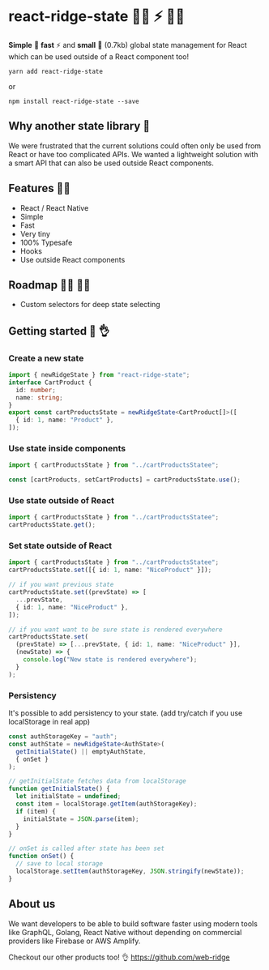 # react-ridge-state :weight_lifting_woman: ⚡️ :weight_lifting_man:

**Simple** :muscle: **fast** ⚡️ and **small** :balloon: (0.7kb) global state management for React which can be used outside of a React component too!

```
yarn add react-ridge-state
```

or

```
npm install react-ridge-state --save
```

## Why another state library :thinking:

We were frustrated that the current solutions could often only be used from React or have too complicated APIs. We wanted a lightweight solution with a smart API that can also be used outside React components.

## Features :woman_juggling:

- React / React Native
- Simple
- Fast
- Very tiny
- 100% Typesafe
- Hooks
- Use outside React components

## Roadmap :running_woman: :running_man:

- Custom selectors for deep state selecting

## Getting started :clap: :ok_hand:

### Create a new state

```typescript
import { newRidgeState } from "react-ridge-state";
interface CartProduct {
  id: number;
  name: string;
}
export const cartProductsState = newRidgeState<CartProduct[]>([
  { id: 1, name: "Product" },
]);
```

### Use state inside components

```typescript
import { cartProductsState } from "../cartProductsStatee";

const [cartProducts, setCartProducts] = cartProductsState.use();
```

### Use state outside of React

```typescript
import { cartProductsState } from "../cartProductsStatee";
cartProductsState.get();
```

### Set state outside of React

```typescript
import { cartProductsState } from "../cartProductsStatee";
cartProductsState.set([{ id: 1, name: "NiceProduct" }]);

// if you want previous state
cartProductsState.set((prevState) => [
  ...prevState,
  { id: 1, name: "NiceProduct" },
]);

// if you want want to be sure state is rendered everywhere
cartProductsState.set(
  (prevState) => [...prevState, { id: 1, name: "NiceProduct" }],
  (newState) => {
    console.log("New state is rendered everywhere");
  }
);
```

### Persistency

It's possible to add persistency to your state. (add try/catch if you use localStorage in real app)

```typescript
const authStorageKey = "auth";
const authState = newRidgeState<AuthState>(
  getInitialState() || emptyAuthState,
  { onSet }
);

// getInitialState fetches data from localStorage
function getInitialState() {
  let initialState = undefined;
  const item = localStorage.getItem(authStorageKey);
  if (item) {
    initialState = JSON.parse(item);
  }
}

// onSet is called after state has been set
function onSet() {
  // save to local storage
  localStorage.setItem(authStorageKey, JSON.stringify(newState));
}
```

## About us

We want developers to be able to build software faster using modern tools like GraphQL, Golang, React Native without depending on commercial providers like Firebase or AWS Amplify.

Checkout our other products too! :ok_hand: https://github.com/web-ridge
